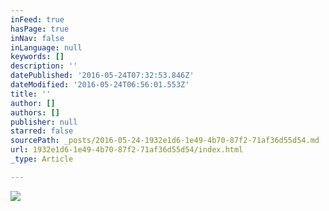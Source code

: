 ```yaml
---
inFeed: true
hasPage: true
inNav: false
inLanguage: null
keywords: []
description: ''
datePublished: '2016-05-24T07:32:53.846Z'
dateModified: '2016-05-24T06:56:01.553Z'
title: ''
author: []
authors: []
publisher: null
starred: false
sourcePath: _posts/2016-05-24-1932e1d6-1e49-4b70-87f2-71af36d55d54.md
url: 1932e1d6-1e49-4b70-87f2-71af36d55d54/index.html
_type: Article

---
```

![](https://the-grid-user-content.s3-us-west-2.amazonaws.com/adfd5acd-3639-46f5-8a2e-19d0ffe24047.jpg)